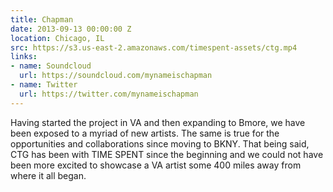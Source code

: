 ```yaml
---
title: Chapman
date: 2013-09-13 00:00:00 Z
location: Chicago, IL
src: https://s3.us-east-2.amazonaws.com/timespent-assets/ctg.mp4
links:
- name: Soundcloud
  url: https://soundcloud.com/mynameischapman
- name: Twitter
  url: https://twitter.com/mynameischapman
---
```


Having started the project in VA and then expanding to Bmore, we have been exposed to a myriad of new artists. The same is true for the opportunities and collaborations since moving to BKNY. That being said, CTG has been with TIME SPENT since the beginning and we could not have been more excited to showcase a VA artist some 400 miles away from where it all began.
